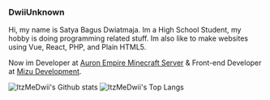 ### DwiiUnknown

Hi, my name is Satya Bagus Dwiatmaja. Im a High School Student, my hobby is doing programming related stuff.
Im also like to make websites using Vue, React, PHP, and Plain HTML5.

Now im Developer at [Auron Empire Minecraft Server](https://auronempire.com) & Front-end Developer at [Mizu Development](https://mizudev.net).

![ItzMeDwii's Github stats](https://github-readme-stats.vercel.app/api?username=ItzMeDwii&show_icons=true&count_private=true&include_all_commits=true&hide_title=false&theme=radical)
![ItzMeDwii's Top Langs](https://github-readme-stats.vercel.app/api/top-langs?username=ItzMeDwii&show_icons=true&count_private=true&include_all_commits=true&hide_title=false&theme=radical&langs_count=8&layout=compact)
